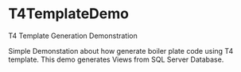 # T4TemplateDemo
T4 Template Generation Demonstration

Simple Demonstation about how generate boiler plate code using T4 template.
This demo generates Views from SQL Server Database.
